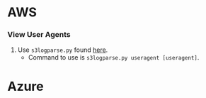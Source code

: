 # AWS 

### View User Agents
1. Use ```s3logparse.py``` found [here](https://www.google.com/search?q=s3logparse+py&oq=s3logparse+py&aqs=chrome..69i57j33i299.2618j0j7&sourceid=chrome&ie=UTF-8). 
	- Command to use is ```s3logparse.py useragent [useragent]```.

# Azure 

